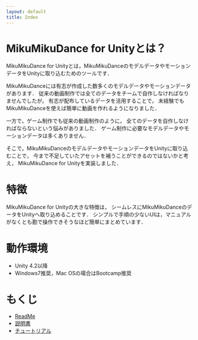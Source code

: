 ```yaml
---
layout: default
title: Index
---
```


MikuMikuDance for Unityとは？
===========

MikuMikuDance for Unityとは，MikuMikuDanceのモデルデータやモーションデータをUnityに取り込むためのツールです．

MikuMikuDanceには有志が作成した数多くのモデルデータやモーションデータがあります．
従来の動画制作では全てのデータをチームで自作しなければなりませんでしたが，
有志が配布しているデータを活用することで，
未経験でもMikuMikuDanceを使えば簡単に動画を作れるようになりました．

一方で，ゲーム制作でも従来の動画制作のように，
全てのデータを自作しなければならないという悩みがありました．
ゲーム制作に必要なモデルデータやモーションデータは多くありません．

そこで，MikuMikuDanceのモデルデータやモーションデータをUnityに取り込むことで，
今まで不足していたアセットを補うことができるのではないかと考え，
MikuMikuDance for Unityを実装しました．

# 特徴
MikuMikuDance for Unityの大きな特徴は，
シームレスにMikuMikuDanceのデータをUnityへ取り込めることです．
シンプルで手順の少ないUIは，マニュアルがなくとも勘で操作できそうなほど簡単にまとめています．

# 動作環境
- Unity 4.2以降
- Windows7推奨，Mac OSの場合はBootcamp推奨

# もくじ
* [ReadMe](readme.html)
* [説明書](howto.html)
* [チュートリアル](tutorial.html)
